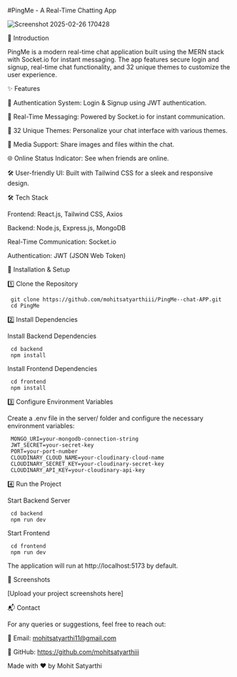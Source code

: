 #PingMe - A Real-Time Chatting App

![Screenshot 2025-02-26 170428](https://github.com/user-attachments/assets/5241e4cd-8210-408e-9859-071ae4d931b3)



🚀 Introduction

PingMe is a modern real-time chat application built using the MERN stack with Socket.io for instant messaging. The app features secure login and signup, real-time chat functionality, and 32 unique themes to customize the user experience.

✨ Features

🔐 Authentication System: Login & Signup using JWT authentication.

💬 Real-Time Messaging: Powered by Socket.io for instant communication.

🎨 32 Unique Themes: Personalize your chat interface with various themes.

📁 Media Support: Share images and files within the chat.

🌐 Online Status Indicator: See when friends are online.

🛠 User-friendly UI: Built with Tailwind CSS for a sleek and responsive design.

🛠 Tech Stack

Frontend: React.js, Tailwind CSS, Axios

Backend: Node.js, Express.js, MongoDB

Real-Time Communication: Socket.io

Authentication: JWT (JSON Web Token)


🚀 Installation & Setup

1️⃣ Clone the Repository

     git clone https://github.com/mohitsatyarthiii/PingMe--chat-APP.git
     cd PingMe

2️⃣ Install Dependencies

Install Backend Dependencies

     cd backend
     npm install

Install Frontend Dependencies

     cd frontend
     npm install

3️⃣ Configure Environment Variables

Create a .env file in the server/ folder and configure the necessary environment variables:

     MONGO_URI=your-mongodb-connection-string
     JWT_SECRET=your-secret-key
     PORT=your-port-number
     CLOUDINARY_CLOUD_NAME=your-cloudinary-cloud-name
     CLOUDINARY_SECRET_KEY=your-cloudinary-secret-key
     CLOUDINARY_API_KEY=your-cloudinary-api-key

4️⃣ Run the Project

Start Backend Server

     cd backend
     npm run dev

Start Frontend

     cd frontend
     npm run dev

The application will run at http://localhost:5173 by default.

📸 Screenshots

[Upload your project screenshots here]



📬 Contact

For any queries or suggestions, feel free to reach out:

📧 Email: mohitsatyarthi11@gmail.com

🔗 GitHub: https://github.com/mohitsatyarthiii


Made with ❤️ by Mohit Satyarthi
